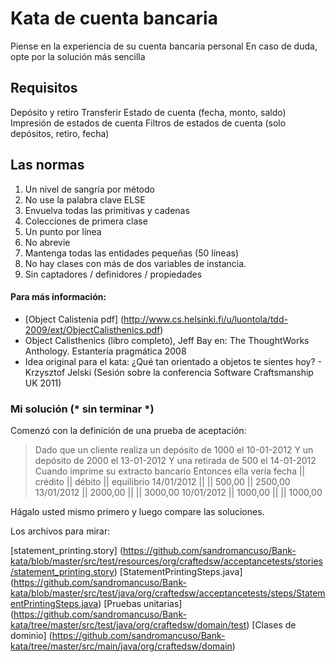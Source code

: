 Kata de cuenta bancaria
=================

Piense en la experiencia de su cuenta bancaria personal
En caso de duda, opte por la solución más sencilla

Requisitos
------------

Depósito y retiro
Transferir
Estado de cuenta (fecha, monto, saldo)
Impresión de estados de cuenta
Filtros de estados de cuenta (solo depósitos, retiro, fecha)

Las normas
---------

1. Un nivel de sangría por método
2. No use la palabra clave ELSE
3. Envuelva todas las primitivas y cadenas
4. Colecciones de primera clase
5. Un punto por línea
6. No abrevie
7. Mantenga todas las entidades pequeñas (50 líneas)
8. No hay clases con más de dos variables de instancia.
9. Sin captadores / definidores / propiedades

#### Para más información:

- [Object Calistenia pdf] (http://www.cs.helsinki.fi/u/luontola/tdd-2009/ext/ObjectCalisthenics.pdf)
- Object Calisthenics (libro completo), Jeff Bay en: The ThoughtWorks Anthology.
Estantería pragmática 2008
- Idea original para el kata: ¿Qué tan orientado a objetos te sientes hoy? - Krzysztof Jelski (Sesión sobre la conferencia Software Craftsmanship UK 2011)


### Mi solución (* sin terminar *)

Comenzó con la definición de una prueba de aceptación:

> Dado que un cliente realiza un depósito de 1000 el 10-01-2012
Y un depósito de 2000 el 13-01-2012
Y una retirada de 500 el 14-01-2012
Cuando imprime su extracto bancario
Entonces ella vería
fecha || crédito || débito || equilibrio
14/01/2012 || || 500,00 || 2500,00
13/01/2012 || 2000,00 || || 3000,00
10/01/2012 || 1000,00 || || 1000,00

Hágalo usted mismo primero y luego compare las soluciones.

Los archivos para mirar:

[statement_printing.story] (https://github.com/sandromancuso/Bank-kata/blob/master/src/test/resources/org/craftedsw/acceptancetests/stories/statement_printing.story)
[StatementPrintingSteps.java] (https://github.com/sandromancuso/Bank-kata/blob/master/src/test/java/org/craftedsw/acceptancetests/steps/StatementPrintingSteps.java)
[Pruebas unitarias] (https://github.com/sandromancuso/Bank-kata/tree/master/src/test/java/org/craftedsw/domain/test)
[Clases de dominio] (https://github.com/sandromancuso/Bank-kata/tree/master/src/main/java/org/craftedsw/domain)